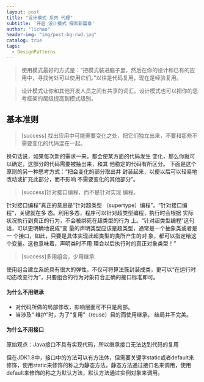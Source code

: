 ```yaml
---
layout: post
title: "设计模式 系列 代理"
subtitle: '开启 设计模式 探索新篇章'
author: "lichao"
header-img: "img/post-bg-rwd.jpg"
catalog: true
tags:
  - DesignPatterns 
---
```


> 使用模式最好的方式是：“把模式装进脑子里，然后在你的设计和已有的应用中，寻找何处可以使用它们。”以往是代码复用，现在是经验复用。

> 设计模式让你和其他开发人员之间有共享的词汇。设计模式也可以把你的思考框架的层级提高到模式级别。

> 

## 基本准则

> [success] 找出应用中可能需要变化之处，把它们独立出来，不要和那些不需要变化的代码混在一起。

换句话说，如果每次新的需求一来，都会使某方面的代码发生
变化，那么你就可以确定，这部分的代码需要被抽出来，和其
他稳定的代码有所区分。
下面是这个原则的另一种思考方式：“把会变化的部分取出并
封装起来，以便以后可以轻易地改动或扩充此部分，而不影响
不需要变化的其他部分”。

> [success]针对接口编程，而不是针对实现
编程。

针对接口编程”真正的意思是“针对超类型
（supertype）编程”。“针对接口编程”，关键就在多
态。利用多态，程序可以针对超类型编程，执行时会根据
实际状况执行到真正的行为，不会被绑死在超类型的行为
上。“针对超类型编程”这句话，可以更明确地说成“变
量的声明类型应该是超类型，通常是一个抽象类或者是一
个接口，如此，只要是具体实现此超类型的类所产生的对
象，都可以指定给这个变量。这也意味着，声明类时不用
理会以后执行时的真正对象类型！”

> [success]多用组合，少用继承

使用组合建立系统具有很大的弹性，不仅可将算法簇封装成类，更可以“在运行时动态改变行为”，只要组合的行为对象符合正确的接口标准即可。

#### 为什么不用继承
* 对代码所做的局部修改，影响层面可不只是局部。
* 当涉及“ 维护”时，为了“复用”（reuse）目的而使用继承，
结局并不完美。
#### 为什么不用接口
原始观点：Java接口不具有实现代码，所以继承接口无法达到代码的复用

但在JDK1.8中，接口中的方法可以有方法体，但需要关键字static或者default来修饰，使用static来修饰的称之为静态方法，静态方法通过接口名来调用，使用default来修饰的称之为默认方法，默认方法通过实例对象来调用。